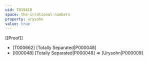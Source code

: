```yaml
---
uid: T019410
space: the-irrational-numbers
property: urysohn
value: true
---
```

[[Proof]]

* [T000662] [Totally Separated|P000048]
* [I000048] [Totally Separated|P000048] => [Urysohn|P000009]

